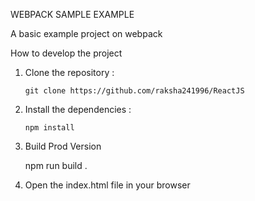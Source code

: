 WEBPACK SAMPLE EXAMPLE 


A basic example project on webpack


How to develop the project 

1. Clone the repository :
      
       git clone https://github.com/raksha241996/ReactJS


2. Install the dependencies :

       npm install 


3. Build Prod Version

      npm run build .

4. Open the index.html file in your browser

     